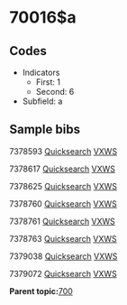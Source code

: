 # 70016$a

## Codes

-   Indicators
    -   First: 1
    -   Second: 6
-   Subfield: a

## Sample bibs

7378593 [Quicksearch](https://search.library.yale.edu/catalog/7378593) [VXWS](http://prodorbis.library.yale.edu:7014/vxws/GetHoldingsService?bibId=7378593)

7378617 [Quicksearch](https://search.library.yale.edu/catalog/7378617) [VXWS](http://prodorbis.library.yale.edu:7014/vxws/GetHoldingsService?bibId=7378617)

7378625 [Quicksearch](https://search.library.yale.edu/catalog/7378625) [VXWS](http://prodorbis.library.yale.edu:7014/vxws/GetHoldingsService?bibId=7378625)

7378760 [Quicksearch](https://search.library.yale.edu/catalog/7378760) [VXWS](http://prodorbis.library.yale.edu:7014/vxws/GetHoldingsService?bibId=7378760)

7378761 [Quicksearch](https://search.library.yale.edu/catalog/7378761) [VXWS](http://prodorbis.library.yale.edu:7014/vxws/GetHoldingsService?bibId=7378761)

7378763 [Quicksearch](https://search.library.yale.edu/catalog/7378763) [VXWS](http://prodorbis.library.yale.edu:7014/vxws/GetHoldingsService?bibId=7378763)

7379038 [Quicksearch](https://search.library.yale.edu/catalog/7379038) [VXWS](http://prodorbis.library.yale.edu:7014/vxws/GetHoldingsService?bibId=7379038)

7379072 [Quicksearch](https://search.library.yale.edu/catalog/7379072) [VXWS](http://prodorbis.library.yale.edu:7014/vxws/GetHoldingsService?bibId=7379072)

**Parent topic:**[700](../../tags/700/700.md)

